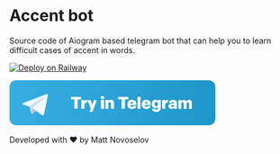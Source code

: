 # Accent bot

Source code of Aiogram based telegram bot that can help you to learn difficult cases of accent in words. 

[![Deploy on Railway](https://railway.app/button.svg)](https://railway.app/template/ICY9k5?referralCode=RmyABJ)

[![Telegram Bot](https://raw.githubusercontent.com/matt-novoselov/SystemFiles/main/telegram_button.svg)](https://t.me/AccentGameBot)

Developed with ❤️ by Matt Novoselov
